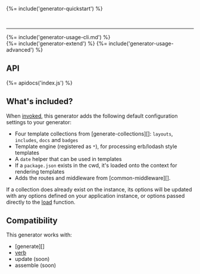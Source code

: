 
{%= include('generator-quickstart') %}  

<br>

***

{%= include('generator-usage-cli.md') %}  
{%= include('generator-extend') %}
{%= include('generator-usage-advanced') %}

## API

{%= apidocs('index.js') %}

## What's included?

When [invoked](#usage), this generator adds the following default configuration settings to your generator:

  - Four template collections from [generate-collections][]: `layouts`, `includes`, `docs` and `badges`
  - Template engine (registered as `*`), for processing erb/lodash style templates
  - A `date` helper that can be used in templates
  - If a `package.json` exists in the cwd, it's loaded onto the context for rendering templates
  - Adds the routes and middleware from [common-middleware][].

If a collection does already exist on the instance, its options will be updated with any options defined on your application instance, or options passed directly to the [load](#load) function.

## Compatibility

This generator works with:

- [generate][]
- [verb][]
- update (soon)
- assemble (soon)

[getting-started]: https://github.com/generate/generate/blob/master/docs/getting-started.md
[assemble]: https://github.com/assemble/assemble
[update]: https://github.com/update/update
[verb]: https://github.com/verbose/verb